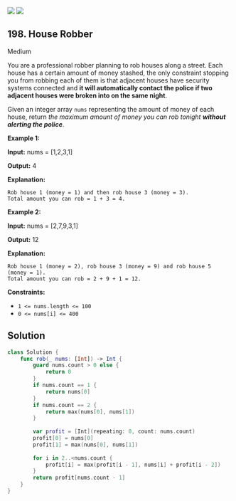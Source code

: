 [![](https://img.shields.io/github/stars/LeetCode-in-Swift/LeetCode-in-Swift?label=Stars&style=flat-square)](https://github.com/LeetCode-in-Swift/LeetCode-in-Swift)
[![](https://img.shields.io/github/forks/LeetCode-in-Swift/LeetCode-in-Swift?label=Fork%20me%20on%20GitHub%20&style=flat-square)](https://github.com/LeetCode-in-Swift/LeetCode-in-Swift/fork)

## 198\. House Robber

Medium

You are a professional robber planning to rob houses along a street. Each house has a certain amount of money stashed, the only constraint stopping you from robbing each of them is that adjacent houses have security systems connected and **it will automatically contact the police if two adjacent houses were broken into on the same night**.

Given an integer array `nums` representing the amount of money of each house, return _the maximum amount of money you can rob tonight **without alerting the police**_.

**Example 1:**

**Input:** nums = [1,2,3,1]

**Output:** 4

**Explanation:**

    Rob house 1 (money = 1) and then rob house 3 (money = 3).
    Total amount you can rob = 1 + 3 = 4. 

**Example 2:**

**Input:** nums = [2,7,9,3,1]

**Output:** 12

**Explanation:**

    Rob house 1 (money = 2), rob house 3 (money = 9) and rob house 5 (money = 1).
    Total amount you can rob = 2 + 9 + 1 = 12. 

**Constraints:**

*   `1 <= nums.length <= 100`
*   `0 <= nums[i] <= 400`

## Solution

```swift
class Solution {
    func rob(_ nums: [Int]) -> Int {
        guard nums.count > 0 else {
            return 0
        }
        if nums.count == 1 {
            return nums[0]
        }
        if nums.count == 2 {
            return max(nums[0], nums[1])
        }
        
        var profit = [Int](repeating: 0, count: nums.count)
        profit[0] = nums[0]
        profit[1] = max(nums[0], nums[1])
        
        for i in 2..<nums.count {
            profit[i] = max(profit[i - 1], nums[i] + profit[i - 2])
        }
        return profit[nums.count - 1]
    }
}
```